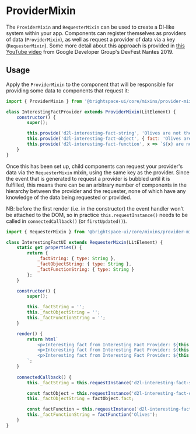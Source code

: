 # ProviderMixin

The `ProviderMixin` and `RequesterMixin` can be used to create a DI-like system within your app. Components can register themselves as providers of data (`ProviderMixin`), as well as request a provider of data via a key (`RequesterMixin`). Some more detail about this approach is provided in [this YouTube video](https://youtu.be/x9YDQUJx2uw?t=2104) from Google Developer Group's DevFest Nantes 2019.

## Usage

Apply the `ProviderMixin` to the component that will be responsible for providing some data to components that request it:

```js
import { ProviderMixin } from '@brightspace-ui/core/mixins/provider-mixin.js';

class InterestingFactProvider extends ProviderMixin(LitElement) {
	constructor() {
		super();

		this.provide('d2l-interesting-fact-string', 'Olives are not the same as fish');
		this.provide('d2l-interesting-fact-object', { fact: 'Olives are not the same as fish' });
		this.provide('d2l-interesting-fact-function', x => `${x} are not the same as fish`);
	}
}
```

Once this has been set up, child components can request your provider's data via the `RequesterMixin` mixin, using the same key as the provider. Since the event that is generated to request a provider is bubbled until it is fulfilled, this means there can be an arbitrary number of components in the hierarchy between the provider and the requester, none of which have any knowledge of the data being requested or provided.

NB: before the first render (i.e. in the constructor) the event handler won't be attached to the DOM, so in practice `this.requestInstance()` needs
to be called in `connectedCallback()` (or `firstUpdated()`).

```js
import { RequesterMixin } from '@brightspace-ui/core/mixins/provider-mixin.js'

class InterestingFactUI extends RequesterMixin(LitElement) {
	static get properties() {
		return {
			_factString: { type: String },
			_factObjectString: { type: String },
			_factFunctionString: { type: String }
		};
	}

	constructor() {
		super();

		this._factString = '';
		this._factObjectString = '';
		this._factFunctionString = '';
	}

	render() {
		return html`
			<p>Interesting fact from Interesting Fact Provider: ${this._factString}</p>
			<p>Interesting fact from Interesting Fact Provider: ${this._factObjectString}</p>
			<p>Interesting fact from Interesting Fact Provider: ${this._factFunctionString}</p>
		`;
	}
	
	connectedCallback() {
		this._factString = this.requestInstance('d2l-interesting-fact-string');

		const factObject = this.requestInstance('d2l-interesting-fact-object');
		this._factObjectString = factObject.fact;

		const factFunction = this.requestInstance('d2l-interesting-fact-function');
		this._factFunctionString = factFunction('Olives');
	}
}
```
